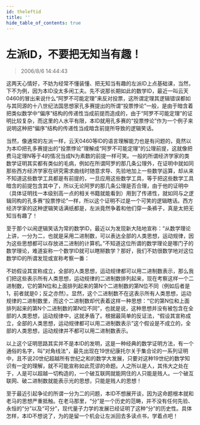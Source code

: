 ```yaml
---
id: theleftid
title: ''
hide_table_of_contents: true
---
```


# 左派ID，不要把无知当有趣！

> 2006/8/6 14:44:43

这两天心情好，不妨为经常不懂装懂、把无知当有趣的左派ID上点基础课，当然，下不为例，因为本ID没太多闲工夫。先不说那长期如此的数学ID，最近一叫云天0460的冒出来说什么“阿罗不可能定理”来反对投票，这所谓定理其逻辑错误都如与其同源的十八世纪法国思想家孔多赛提出的所谓“投票悖论”一般，是由于暗含着把类似数学中“偏序”结构的传递性当成前提而造成的，由于“阿罗不可能定理”的证明比较复杂，而这里的人水平有限，本ID就用孔多赛的“投票悖论”作为一个例子来说明这种把“偏序”结构的传递性当成暗含前提所导致的逻辑笑话。
 
当然，像通常的左派一样，云天0460等ID的语言理解能力也是有问题的，竟然以为本ID把孔多赛提出的“投票悖论”理解成“阿罗不可能定理”的公理前提，这就像把费马定理N等于4的情况当成N为素数的前提一样可笑。一般的所谓经济学家的类数学证明其实都有类似的毛病，例如在所谓阿罗的那几条公理外，在证明中就如同那些西方经济学家在研究需求曲线时随意求导、先验地加上一些数学运算，却从来不知道这些数学工具都是有前提的，一旦应用这些数学工具，等于把这些数学工具暗含的前提包含其中了，所以无论阿罗的那几条公理是否合理，由于他的证明中（具体证明找一本级别高一点的相关书籍就能看到）用到了传递性，就如同与之逻辑同构的孔多赛“投票悖论”一样，所以这个证明不过是一个可笑的逻辑瞎话。西方经济学家的这种逻辑笑话满纸都是，左派竟然争着和他们穿一条裤子，真是太把无知当有趣了！

至于那个以闹逻辑笑话为常的数学ID，最近以为发现新大陆地宣称：“从数学理论上讲，一分为二，也就是采用二进制数，可以表达全部的人类思想，运动规律，因为这些思想都可以存放进二进制的计算机。”不知道这位所谓的数学理论是哪门子的数学理论，难道妄称一个数学ID就可以瞎掰数学？那好，我们不妨很数学地对这位数学ID的所谓发现或宣称考察一番：

不妨假设其宣称成立，全部的人类思想，运动规律都可以用二进制数表示，那么我们把这些表示所有人类思想，运动规律的二进制数排列起来，现在考察这样一个二进制数，它的第N位和上面排列起来的第N个二进制数的第N位不同（例如后者是1，前者就是0；反之亦然）。显然，这个二进制数不在这表示所有人类思想，运动规律的二进制数里，而这个二进制数却代表着这样一种思想：“它的第N位和上面排列起来的第N个二进制数的第N位不同”，也就是说，这种思想并没有被包含在全部的人类思想，运动规律中，这就矛盾了。根据最简单的反证法，“假设其宣称成立，全部的人类思想，运动规律都可以用二进制数表示”这个假设是不成立的，全部的人类思想，运动规律并不都可以用二进制数表示。

以上这个证明思路其实并不是本ID的发明，这是一种经典的数学证明方法，有一个通俗的名字，叫“对角线法”，最先出现在19世纪康托尔关于集合论的一系列证明中，且不说20世纪超越所有世纪之和的数学大发展，只要对这种19世纪的数学知识有一定的理解，就不可能宣称如此荒谬的命题。人之所以是人，其伟大之处在于，人是可以超越一切构造的，一个破互联网就能网住的人只能是贱人。一个破互联网、破二进制数就能表示光的思想，只能是贱人的思想！

至于最近引起争论的所谓一分为二的问题，本ID不想展开谈，因为这命题根本就和老马的思想严重抵触。在老马那里，“分”是一个历史的范畴，并不没有任何先验、永恒的“分”以及“可分”，现代量子力学的发展已经证明了这种“分”的历史性。具体怎样，本ID不想说了，为的是留一个机会让左派回去多读点书，学着点吧！